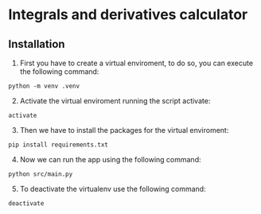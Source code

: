 # Integrals and derivatives calculator

## Installation

1. First you have to create a virtual enviroment, to do so, you can execute the following command:
```shell
python -m venv .venv
```
2. Activate the virtual enviroment running the script activate:
```shell
activate
```
3. Then we have to install the packages for the virtual enviroment:
```shell
pip install requirements.txt
```
4. Now we can run the app using the following command:
```shell
python src/main.py
```
5. To deactivate the virtualenv use the following command:
```shell
deactivate
```
